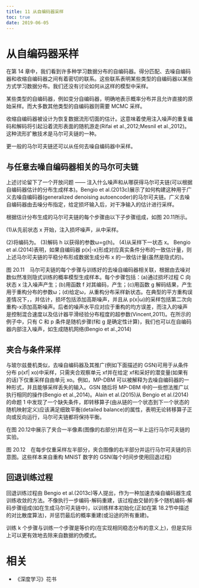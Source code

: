 ```yaml
---
title: 11 从自编码器采样
toc: true
date: 2019-06-05
---
```

# 从自编码器采样

在第 14 章中，我们看到许多种学习数据分布的自编码器。得分匹配、去噪自编码器和收缩自编码器之间有着密切的联系。这些联系表明某些类型的自编码器以某些方式学习数据分布。我们还没有讨论如何从这样的模型中采样。

某些类型的自编码器，例如变分自编码器，明确地表示概率分布并且允许直接的原始采样。而大多数其他类型的自编码器则需要 MCMC 采样。

收缩自编码器被设计为恢复数据流形切面的估计。这意味着使用注入噪声的重复编码和解码将引起沿着流形表面的随机游走(Rifai et al.,2012;Mesnil et al.,2012)。这种流形扩散技术是马尔可夫链的一种。

更一般的马尔可夫链还可以从任何去噪自编码器中采样。

## 与任意去噪自编码器相关的马尔可夫链

上述讨论留下了一个开放问题 —— 注入什么噪声和从哪获得马尔可夫链(可以根据自编码器估计的分布生成样本)。Bengio et al.(2013c)展示了如何构建这种用于广义去噪自编码器(generalized denoising autoencoder)的马尔可夫链。广义去噪自编码器由去噪分布指定，给定损坏输入后，对干净输入的估计进行采样。

根据估计分布生成的马尔可夫链的每个步骤由以下子步骤组成，如图 20.11所示。

(1)从先前状态 x 开始，注入损坏噪声，从中采样。

(2)将编码为。
(3)解码 h 以获得的参数ω=g(h)。
(4)从采样下一状态 x。
Bengio et al.(2014)表明，如果自编码器 p(x|-x)形成对应真实条件分布的一致估计量，则上述马尔可夫链的平稳分布形成数据生成分布 x 的一致估计量(虽然是隐式的)。

图 20.11　马尔可夫链的每个步骤与训练好的去噪自编码器相关联，根据由去噪对数似然准则隐式训练的概率模型生成样本。每个步骤包括：(a)通过损坏过程 C 向状态 x 注入噪声产生；(b)用函数 f 对其编码，产生；(c)用函数 g 解码结果，产生用于重构分布的参数ω；(d)给定ω，从重构分布采样新状态。在典型的平方重构误差情况下，，并估计，损坏包括添加高斯噪声，并且从 p(x|ω)的采样包括第二次向重构-x添加高斯噪声。后者的噪声水平应对应于重构的均方误差，而注入的噪声是控制混合速度以及估计器平滑经验分布程度的超参数(Vincent,2011)。在所示的例子中，只有 C 和 p 条件是随机步骤(f和 g 是确定性计算)，我们也可以在自编码器内部注入噪声，如生成随机网络(Bengio et al.,2014)

## 夹合与条件采样

与玻尔兹曼机类似，去噪自编码器及其推广(例如下面描述的 GSN)可用于从条件分布 p(xf| xo)中采样，只需夹合观察单元 xf并在给定 xf和采好的潜变量(如果有的话)下仅重采样自由单元 xo。例如，MP-DBM 可以被解释为去噪自编码器的一种形式，并且能够采样丢失的输入。GSN 随后将 MP-DBM 中的一些想法推广以执行相同的操作(Bengio et al.,2014)。Alain et al.(2015)从 Bengio et al.(2014)的命题 1 中发现了一个缺失条件，即转移算子(由从链的一个状态到下一个状态的随机映射定义)应该满足细致平衡(detailed balance)的属性，表明无论转移算子正向或反向运行，马尔可夫链都将保持平衡。

在图 20.12中展示了夹合一半像素(图像的右部分)并在另一半上运行马尔可夫链的实验。



图 20.12　在每步仅重采样左半部分，夹合图像的右半部分并运行马尔可夫链的示意图。这些样本来自重构 MNIST 数字的 GSN(每个时间步使用回退过程)

## 回退训练过程

回退训练过程由 Bengio et al.(2013c)等人提出，作为一种加速去噪自编码器生成训练收敛的方法。不像执行一步编码-解码重建，该过程由交替的多个随机编码-解码步骤组成(如在生成马尔可夫链中)，以训练样本初始化(正如在第 18.2节中描述的对比散度算法)，并惩罚最后的概率重建(或沿途的所有重建)。

训练 k 个步骤与训练一个步骤是等价的(在实现相同稳态分布的意义上)，但是实际上可以更有效地去除来自数据的伪模式。




# 相关

- 《深度学习》花书
